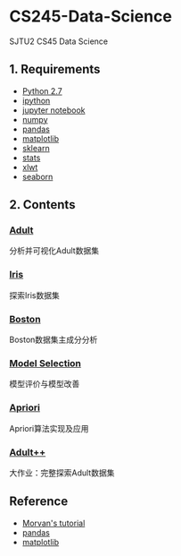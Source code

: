 # CS245-Data-Science

SJTU2 CS45 Data Science

## 1. Requirements

* [Python 2.7](https://www.python.org/)
* [ipython](http://ipython.org/)
* [jupyter notebook](http://jupyter.org/)
* [numpy](http://www.numpy.org/)
* [pandas](http://pandas.pydata.org/)
* [matplotlib](https://matplotlib.org/)
* [sklearn](http://scikit-learn.org/stable/)
* [stats](https://pypi.org/project/stats/)
* [xlwt](https://pypi.org/project/xlwt/)
* [seaborn](http://seaborn.pydata.org/)

## 2. Contents

### [Adult](https://github.com/shinshiner/CS245-Data-Science/tree/master/Adult-hw1)

分析并可视化Adult数据集

### [Iris](https://github.com/shinshiner/CS245-Data-Science/tree/master/Iris-hw2)

探索Iris数据集

### [Boston](https://github.com/shinshiner/CS245-Data-Science/tree/master/Boston-hw3)

Boston数据集主成分分析

### [Model Selection](https://github.com/shinshiner/CS245-Data-Science/tree/master/Model-Selection-hw4)

模型评价与模型改善

### [Apriori](https://github.com/shinshiner/CS245-Data-Science/tree/master/Apriori-hw5)

Apriori算法实现及应用

### [Adult++](https://github.com/shinshiner/CS245-Data-Science/tree/master/Adult++)

大作业：完整探索Adult数据集

## Reference

* [Morvan's tutorial](https://morvanzhou.github.io/tutorials/data-manipulation/)
* [pandas](http://pandas.pydata.org/)
* [matplotlib](https://matplotlib.org/)
